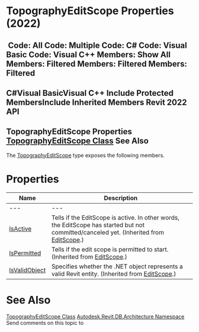 # TopographyEditScope Properties (2022)

﻿
 Code: All Code: Multiple Code: C# Code: Visual Basic Code: Visual C++  Members: Show All Members: Filtered Members: Filtered Members: Filtered   
---  
C#Visual BasicVisual C++
Include Protected MembersInclude Inherited Members
Revit 2022 API  
---  
TopographyEditScope Properties  
[TopographyEditScope Class](2587c2f5-50b9-0eb0-85b2-2918dc5a34a0.md "TopographyEditScope Class") See Also  
---  
The [TopographyEditScope](2587c2f5-50b9-0eb0-85b2-2918dc5a34a0.md "TopographyEditScope Class") type exposes the following members.
# Properties
| Name | Description |
| --- | --- |
| --- | --- | --- |
| [IsActive](b4387ada-7b23-edd0-3836-f7faf47d021e.md "IsActive Property") | Tells if the EditScope is active. In other words, the EditScope has started but not committed/canceled yet.  (Inherited from [EditScope](bac11282-3a3b-953e-8bc4-960c62da4946.md "EditScope Class").) |
| [IsPermitted](addcb3c7-f761-723c-de17-d9abbefde247.md "IsPermitted Property") | Tells if the edit scope is permitted to start.  (Inherited from [EditScope](bac11282-3a3b-953e-8bc4-960c62da4946.md "EditScope Class").) |
| [IsValidObject](2ae83145-b34a-1830-68a0-e488e216fdb0.md "IsValidObject Property") | Specifies whether the .NET object represents a valid Revit entity.  (Inherited from [EditScope](bac11282-3a3b-953e-8bc4-960c62da4946.md "EditScope Class").) |

# See Also
[TopographyEditScope Class](2587c2f5-50b9-0eb0-85b2-2918dc5a34a0.md "TopographyEditScope Class")
[Autodesk.Revit.DB.Architecture Namespace](720f0c58-cb2b-4f13-374a-7348ed0a1cd3.md "Autodesk.Revit.DB.Architecture Namespace")
Send comments on this topic to 